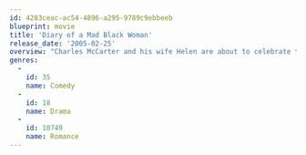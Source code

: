 ```yaml
---
id: 4283ceac-ac54-4896-a295-9789c9ebbeeb
blueprint: movie
title: 'Diary of a Mad Black Woman'
release_date: '2005-02-25'
overview: "Charles McCarter and his wife Helen are about to celebrate their 18th-wedding anniversary when Helen comes home to find her clothes packed up in a U-Haul van parked in the driveway. Charles is divorcing Her. Helen moves in with her grandmother Madea, an old woman who doesn't take any lip from anyone. Madea helps Helen through these tough times by showing her what is really important in life."
genres:
  -
    id: 35
    name: Comedy
  -
    id: 18
    name: Drama
  -
    id: 10749
    name: Romance
---
```

